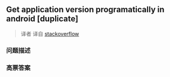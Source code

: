 ## Get application version programatically in android [duplicate]

> 译者 译自 [stackoverflow](http://stackoverflow.com/questions/6593592/get-application-version-programatically-in-android) 

### 问题描述 

### 高票答案 

